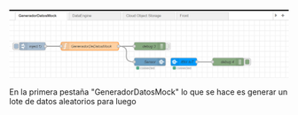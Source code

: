 ![Esta es una imagen de ejemplo](Fotos/Sin%20t%C3%ADtulo.png)

En la primera pestaña "GeneradorDatosMock" lo que se hace es generar un lote de datos aleatorios para luego 
